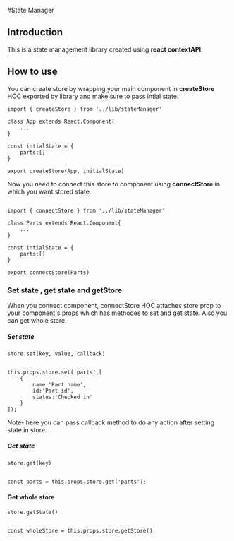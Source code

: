 #State Manager

## Introduction

This is a state management library created using **react contextAPI**.

## How to use

You can create store by wrapping your main component in
**createStore** HOC exported by library and make sure to pass intial state.

~~~~
import { createStore } from '../lib/stateManager'

class App extends React.Component{
    ...
}

const intialState = {
    parts:[]
}

export createStore(App, initialState)

~~~~

Now you need to connect this store to component using **connectStore** in which you want stored state.

~~~~

import { connectStore } from '../lib/stateManager'

class Parts extends React.Component{
    ...
}

const intialState = {
    parts:[]
}

export connectStore(Parts)

~~~~


### Set state , get state and getStore

When you connect component, connectStore HOC attaches store prop to your component's props which has methodes to set and get state.
Also you can get whole store.

##### Set state

`store.set(key, value, callback)`

~~~~

this.props.store.set('parts',[
    {
        name:'Part name',
        id:'Part id',
        status:'Checked in'
    }
]);

~~~~

Note- here you can pass callback method to do any action after setting state in store.

##### Get state

`store.get(key)`

~~~~

const parts = this.props.store.get('parts');

~~~~

#### Get whole store

`store.getState()`

~~~~

const wholeStore = this.props.store.getStore();

~~~~
